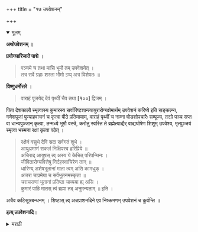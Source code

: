 +++
title = "१७ उपवेशनम्"

+++

<details open><summary>मूलम्</summary>

**अथोपवेशनम् ।**

**प्रयोगपारिजाते पाद्मे** ।

> पञ्चमे च तथा मासि भूमौ तम् उपवेशयेत् ।  
तत्र सर्वे ग्रहाः शस्ता भौमो ऽप्य् अत्र विशेषतः ॥

**विष्णुधर्मोत्तरे** ।

> वाराहं पूजयेद् देवं पृथ्वीं चैव तथा **[१००]** द्विजम् ।

पिता देशकालौ स्मृत्वास्य कुमारस्य सर्वारिष्टशान्त्यायुरारोग्यक्षेमार्थम् उपवेशनं करिष्ये इति सङ्कल्प्य, गणेशपूजां पुण्याहवाचनं च कृत्वा पीठे प्रतिमायाम्, वाराहं पृथ्वीं च नाम्ना षोडशोपचारैः सम्पूज्य, तदग्रे पञ्च सप्त वा धान्यपुञ्जान् कृत्वा, तन्मध्ये भूमौ वस्त्रे, करोतु स्वस्ति ते ब्रह्मेत्याद्यैर् वाद्यघोषेण शिशुम् उपवेश्य, मृत्युञ्जयं स्मृत्वा भस्मना रक्षां कृत्वा पठेत् ।

> रक्षैनं वसुधे देवि सदा सर्वगतं शुभे ।  
आयुःप्रमाणं सकलं निक्षिपस्व हरिप्रिये ॥  
अचिराद् आयुषस् त्व् अस्य ये केचित् परिपन्थिनः ।  
जीवितारोग्यवित्तेषु निर्दहस्वाचिरेण तान् ॥  
धारिण्य् अशेषभूतानां माता त्वम् असि कामधुक् ।  
अजरा चाप्रमेया च सर्वभूतनमस्कृता ॥  
चराचराणां भूतानां प्रतिष्ठा चाव्यया ह्य् असि ।  
कुमारं पाहि मातस् त्वं ब्रह्मा तद् अनुमन्यताम् ॥ इति ।

अत्रैव कटिसूत्रबन्धनम् । शिष्टास् त्व् अन्नप्राशनदिने एव निष्क्रमणम् उपवेशनं च कुर्वन्ति ॥

**इत्य् उपवेशनादि**।
</details> 

<details><summary>मराठी</summary>

आतां उपवेशनप्रयोग साङ्गतो. याविषयी प्रयोगपारिजाताम्त पद्मपुराणान्त- ''मुलास पाञ्चवा महिना लागल्यानन्तर भूमीवर बसवावेम्. ज्या दिवशी बसविण्याचे असेल त्यादिवशी अन्य सर्व ग्रह प्रशस्त असून मङ्गळ विशेषेकरून अनुकूल असावा,' असे साङ्गितले आहे. या उपवेशनाच्या प्रकारा विषयी विष्णुधर्मोत्तरान्त-"वराहरूपी देवाचेम्, पृथ्वीञ्चेम्, व ब्राह्मणाचे पूजन करून भूमीवर उपवशेन करावें," असे साङ्गितले आहे. बापाने देशकालादि स्मरण करून-- अस्य कुमारस्य सर्वारिष्टशान्त्यायुरारोग्यक्षेमार्थमुपवेशनं करिष्ये । असा सङ्कल्प करून, गणेश पूजा, व पुण्याहवाचन करून, पीठावर प्रतिमेचे ठायीं "वराहाय नमः, वराहमावाहयामि । पृथिव्यै नमः, पृथिवीमावाहयामि" या नाममन्त्रान्नी आवाहनादि षोडशोपचार पूजा करून, प्रतिमेपुढे ५ किंवा ७ धान्याचे पुञ्जके करून त्याञ्च्या मध्यभागी भूमीवर वस्त्र घालून, त्यावर वाद्याञ्चा गजर करीत असताम्- "करोतु स्वस्ति ते ब्रह्मा" (पृ० ७१ पहा.) इत्यादि ७ सात मन्त्रान्नी मुलास बसवून "मृत्युञ्जयाय नमः" असे ह्मणून त्याच्या अङ्गाम विभूति लावून रक्षा करावी; आणि पुढील मन्त्र ह्मणावे. 

> रक्षैनं वसुधे देवि सदा सर्वगतं शुभे ॥  
आयुःप्रमाणं सकलं निक्षिपस्व हरिप्रिये ॥ १ ॥  
अचिरादायुषस्त्वस्य ये केचित्परिपन्थिनः ॥  
जीवितारोग्यवित्तेषु निर्दहस्वाचिरेण तान् ॥ २ ॥  
धारिण्यशेषभूतानां माता त्वमसि कामधुक् ॥  
अजरा चाप्रमेया च सर्वभूतनमस्कृता ॥ ३ ॥  
चराचराणां भूतानां प्रतिष्ठा चाव्यया ह्यसि ॥  
कुमारं पाहि मातस्त्वं ब्रह्मा तदनुमन्यताम् ॥ ४ ॥ 

या मन्त्रान्नी प्रार्थना करावी. मुलास कटदोरा बान्धणे तो याच दिवशी बान्धावा. साम्प्रतकाली अन्नप्राशन करण्याचे दिवशी निष्क्रमण, व उपवे शन करण्याचा शिष्टसम्प्रदाय आहे. 

इति श्रीशूद्रधर्मतत्त्वप्रकाशे उपवेशनप्रयोगः ॥

</details>